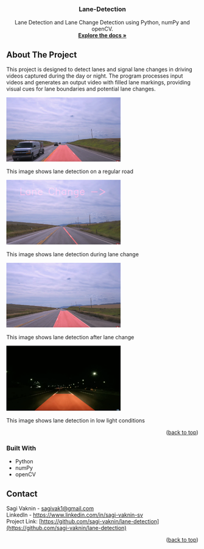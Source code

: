<a name="readme-top"></a>

<h3 align="center">Lane-Detection</h3>

  <p align="center">
    Lane Detection and Lane Change Detection using Python, numPy and openCV.
    <br />
    <a href="https://github.com/sagi-vaknin/lane-detection"><strong>Explore the docs »</strong></a>
  </p>
</div>

## About The Project
This project is designed to detect lanes and signal lane changes in driving videos captured during the day or night. 
The program processes input videos and generates an output video with filled lane markings, providing visual cues for lane boundaries and potential lane changes.

<img src="https://github.com/sagi-vaknin/lane-detection/blob/cc682b4015d501e424ba86f4d04b5d6a5474c1ec/screenshots/shot1.png" alt="BEFORE LANE CHANGE" width="300">
<p>This image shows lane detection on a regular road</p>

<img src="https://github.com/sagi-vaknin/lane-detection/blob/cc682b4015d501e424ba86f4d04b5d6a5474c1ec/screenshots/shot2.png" alt="DURING LANE CHANGE" width="300">
<p>This image shows lane detection during lane change</p>

<img src="https://github.com/sagi-vaknin/lane-detection/blob/cc682b4015d501e424ba86f4d04b5d6a5474c1ec/screenshots/shot3.png" alt="AFTER LANE CHANGE" width="300">
<p>This image shows lane detection after lane change</p>

<img src="https://github.com/sagi-vaknin/lane-detection/blob/cc682b4015d501e424ba86f4d04b5d6a5474c1ec/screenshots/shot4.png" alt="NIGHT TIME DETECTION" width="300">
<p>This image shows lane detection in low light conditions</p>

<p align="right">(<a href="#readme-top">back to top</a>)</p>



### Built With
* Python
* numPy
* openCV

## Contact

Sagi Vaknin - sagivak1@gmail.com <br>
LinkedIn  - https://www.linkedin.com/in/sagi-vaknin-sv <br>
Project Link: [https://github.com/sagi-vaknin/lane-detection](https://github.com/sagi-vaknin/lane-detection)


<p align="right">(<a href="#readme-top">back to top</a>)</p>


